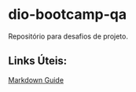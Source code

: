 # dio-bootcamp-qa
Repositório para desafios de projeto.
## Links Úteis:
[Markdown Guide](https://www.markdownguide.org/)
